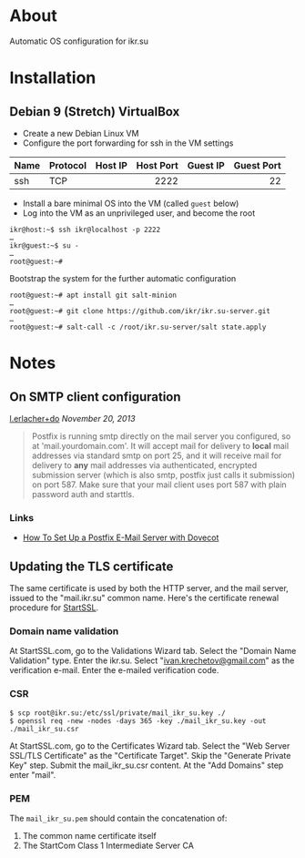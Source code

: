 # About

Automatic OS configuration for ikr.su

# Installation

## Debian 9 (Stretch) VirtualBox

* Create a new Debian Linux VM
* Configure the port forwarding for ssh in the VM settings

| Name | Protocol | Host IP | Host Port | Guest IP | Guest Port |
| ---- | -------- | ------- | --------: | -------- | ---------: |
| ssh  | TCP      |         | 2222      |          | 22         |

* Install a bare minimal OS into the VM (called `guest` below)
* Log into the VM as an unprivileged user, and become the root

```
ikr@host:~$ ssh ikr@localhost -p 2222
…
ikr@guest:~$ su -
…
root@guest:~#
```

Bootstrap the system for the further automatic configuration

```
root@guest:~# apt install git salt-minion
…
root@guest:~# git clone https://github.com/ikr/ikr.su-server.git
…
root@guest:~# salt-call -c /root/ikr.su-server/salt state.apply
```

# Notes

## On SMTP client configuration

[l.erlacher+do](https://www.digitalocean.com/community/users/l-erlacher-do) _November 20, 2013_

> Postfix is running smtp directly on the mail server you configured, so at
> 'mail.yourdomain.com'. It will accept mail for delivery to **local** mail addresses via standard
> smtp on port 25, and it will receive mail for delivery to **any** mail addresses via
> authenticated, encrypted submission server (which is also smtp, postfix just calls it submission)
> on port 587. Make sure that your mail client uses port 587 with plain password auth and starttls.

### Links

* [How To Set Up a Postfix E-Mail Server with Dovecot](https://www.digitalocean.com/community/tutorials/how-to-set-up-a-postfix-e-mail-server-with-dovecot)

## Updating the TLS certificate

The same certificate is used by both the HTTP server, and the mail server, issued to the
"mail.ikr.su" common name. Here's the certificate renewal procedure for
[StartSSL](https://www.startssl.com/).

### Domain name validation

At StartSSL.com, go to the Validations Wizard tab. Select the "Domain Name Validation" type. Enter
the ikr.su. Select "ivan.krechetov@gmail.com" as the verification e-mail. Enter the e-mailed
verification code.

### CSR

```
$ scp root@ikr.su:/etc/ssl/private/mail_ikr_su.key ./
$ openssl req -new -nodes -days 365 -key ./mail_ikr_su.key -out ./mail_ikr_su.csr
```

At StartSSL.com, go to the Certificates Wizard tab. Select the "Web Server SSL/TLS Certificate" as
the "Certificate Target". Skip the "Generate Private Key" step. Submit the mail_ikr_su.csr
content. At the "Add Domains" step enter "mail".

### PEM

The `mail_ikr_su.pem` should contain the concatenation of:

1. The common name certificate itself
2. The StartCom Class 1 Intermediate Server CA
